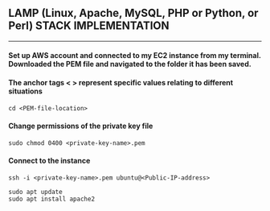 ## LAMP (Linux, Apache, MySQL, PHP or Python, or Perl) STACK IMPLEMENTATION ##
---
#### Set up AWS account and connected to my EC2 instance from my terminal. Downloaded the PEM file and navigated to the folder it has been saved. ####
#### The anchor tags < > represent specific values relating to different situations ####

````cd <PEM-file-location>````

#### Change permissions of the private key file ####

```sudo chmod 0400 <private-key-name>.pem```

#### Connect to the instance ####

```ssh -i <private-key-name>.pem ubuntu@<Public-IP-address>```

```sudo apt update```\
```sudo apt install apache2```
